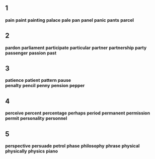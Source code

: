 ## 1
**pain** 
**paint** 
**painting** 
**palace** 
**pale** 
**pan** 
**panel** 
**panic** 
**pants** 
**parcel** 

## 2
**pardon** 
**parliament** 
**participate** 
**particular** 
**partner** 
**partnership** 
**party** 
**passenger** 
**passion** 
**past** 

## 3
**patience** 
**patient** 
**pattern** 
**pause**  
**penalty** 
**pencil** 
**penny** 
**pension** 
**pepper** 

## 4
**perceive** 
**percent** 
**percentage** 
**perhaps** 
**period** 
**permanent** 
**permission** 
**permit** 
**personality** 
**personnel** 

## 5
**perspective** 
**persuade** 
**petrol** 
**phase** 
**philosophy** 
**phrase** 
**physical** 
**physically** 
**physics** 
**piano**